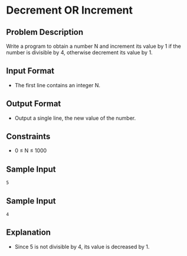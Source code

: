 # Decrement OR Increment

## Problem Description
Write a program to obtain a number N and increment its value by 1 if the number is divisible by 4, otherwise decrement its value by 1.

## Input Format
- The first line contains an integer N.

## Output Format
- Output a single line, the new value of the number.

## Constraints
- 0 ≤ N ≤ 1000

## Sample Input
```
5
```
## Sample Input
```
4
```



## Explanation
- Since 5 is not divisible by 4, its value is decreased by 1.

